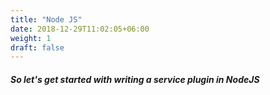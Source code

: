 ```yaml
---
title: "Node JS"
date: 2018-12-29T11:02:05+06:00
weight: 1
draft: false
---
```


##### So let's get started with writing a service plugin in NodeJS  
